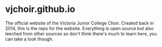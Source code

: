 # vjchoir.github.io

The official website of the Victoria Junior College Choir. Created back in 2014, this is the repo for the website. Everything is open source but also leeched from other sources so don't think there's much to learn here, you can take a look though.
